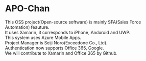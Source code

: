 # APO-Chan
This OSS project(Open-source software) is mainly SFA(Sales Force Automation) feauture.  
It uses Xamarin, it corresponds to iPhone, Andoroid and UWP.  
This system uses Azure Mobile Apps.  
Project Manager is Seiji Noro(Exceedone Co., Ltd).  
Authentication now supports Office 365, Google.  
We will contribute to Xamarin and Office 365 by Github.  

